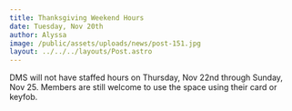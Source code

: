 ```yaml
---
title: Thanksgiving Weekend Hours
date: Tuesday, Nov 20th
author: Alyssa
image: /public/assets/uploads/news/post-151.jpg
layout: ../../../layouts/Post.astro
---
```


DMS will not have staffed hours on Thursday, Nov 22nd through Sunday, Nov 25. Members are still welcome to use the space using their card or keyfob.
